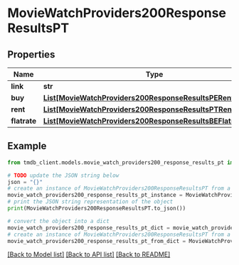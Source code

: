 # MovieWatchProviders200ResponseResultsPT


## Properties

Name | Type | Description | Notes
------------ | ------------- | ------------- | -------------
**link** | **str** |  | [optional] 
**buy** | [**List[MovieWatchProviders200ResponseResultsPERentInner]**](MovieWatchProviders200ResponseResultsPERentInner.md) |  | [optional] 
**rent** | [**List[MovieWatchProviders200ResponseResultsPTRentInner]**](MovieWatchProviders200ResponseResultsPTRentInner.md) |  | [optional] 
**flatrate** | [**List[MovieWatchProviders200ResponseResultsBEFlatrateInner]**](MovieWatchProviders200ResponseResultsBEFlatrateInner.md) |  | [optional] 

## Example

```python
from tmdb_client.models.movie_watch_providers200_response_results_pt import MovieWatchProviders200ResponseResultsPT

# TODO update the JSON string below
json = "{}"
# create an instance of MovieWatchProviders200ResponseResultsPT from a JSON string
movie_watch_providers200_response_results_pt_instance = MovieWatchProviders200ResponseResultsPT.from_json(json)
# print the JSON string representation of the object
print(MovieWatchProviders200ResponseResultsPT.to_json())

# convert the object into a dict
movie_watch_providers200_response_results_pt_dict = movie_watch_providers200_response_results_pt_instance.to_dict()
# create an instance of MovieWatchProviders200ResponseResultsPT from a dict
movie_watch_providers200_response_results_pt_from_dict = MovieWatchProviders200ResponseResultsPT.from_dict(movie_watch_providers200_response_results_pt_dict)
```
[[Back to Model list]](../README.md#documentation-for-models) [[Back to API list]](../README.md#documentation-for-api-endpoints) [[Back to README]](../README.md)


